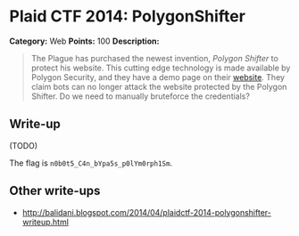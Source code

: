 # Plaid CTF 2014: PolygonShifter

**Category:** Web
**Points:** 100
**Description:**

> The Plague has purchased the newest invention, _Polygon Shifter_ to protect his website. This cutting edge technology is made available by Polygon Security, and they have a demo page on their [website](http://54.204.80.192/). They claim bots can no longer attack the website protected by the Polygon Shifter. Do we need to manually bruteforce the credentials?

## Write-up

(TODO)

The flag is `n0b0t5_C4n_bYpa5s_p0lYm0rph1Sm`.

## Other write-ups

* <http://balidani.blogspot.com/2014/04/plaidctf-2014-polygonshifter-writeup.html>
